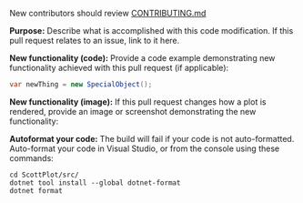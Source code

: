 New contributors should review [CONTRIBUTING.md](https://github.com/swharden/ScottPlot/blob/master/CONTRIBUTING.md)

**Purpose:**
Describe what is accomplished with this code modification. 
If this pull request relates to an issue, link to it here.

**New functionality (code):**
Provide a code example demonstrating new functionality achieved with this pull request (if applicable):

```cs
var newThing = new SpecialObject();
```

**New functionality (image):**
If this pull request changes how a plot is rendered, provide an image or screenshot demonstrating the new functionality:

**Autoformat your code:**
The build will fail if your code is not auto-formatted. Auto-format your code in Visual Studio, or from the console using these commands:
```
cd ScottPlot/src/
dotnet tool install --global dotnet-format
dotnet format
```
